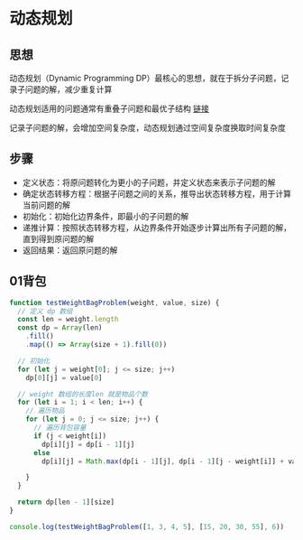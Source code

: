 # 动态规划

## 思想

动态规划（Dynamic Programming DP）最核心的思想，就在于拆分子问题，记录子问题的解，减少重复计算

动态规划适用的问题通常有重叠子问题和最优子结构 [链接](https://juejin.cn/post/6951922898638471181)

记录子问题的解，会增加空间复杂度，动态规划通过空间复杂度换取时间复杂度

## 步骤

* 定义状态：将原问题转化为更小的子问题，并定义状态来表示子问题的解
* 确定状态转移方程：根据子问题之间的关系，推导出状态转移方程，用于计算当前问题的解
* 初始化：初始化边界条件，即最小的子问题的解
* 递推计算：按照状态转移方程，从边界条件开始逐步计算出所有子问题的解，直到得到原问题的解
* 返回结果：返回原问题的解

## 01背包

```js
function testWeightBagProblem(weight, value, size) {
  // 定义 dp 数组
  const len = weight.length
  const dp = Array(len)
    .fill()
    .map(() => Array(size + 1).fill(0))

  // 初始化
  for (let j = weight[0]; j <= size; j++)
    dp[0][j] = value[0]

  // weight 数组的长度len 就是物品个数
  for (let i = 1; i < len; i++) {
    // 遍历物品
    for (let j = 0; j <= size; j++) {
      // 遍历背包容量
      if (j < weight[i])
        dp[i][j] = dp[i - 1][j]
      else
        dp[i][j] = Math.max(dp[i - 1][j], dp[i - 1][j - weight[i]] + value[i])

    }
  }

  return dp[len - 1][size]
}

console.log(testWeightBagProblem([1, 3, 4, 5], [15, 20, 30, 55], 6))
```
